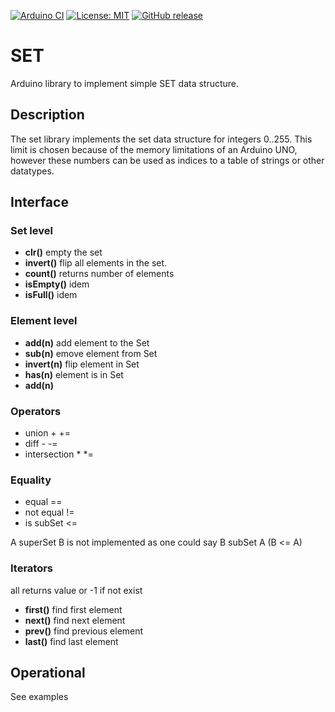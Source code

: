 
[![Arduino CI](https://github.com/RobTillaart/SET/workflows/Arduino%20CI/badge.svg)](https://github.com/marketplace/actions/arduino_ci)
[![License: MIT](https://img.shields.io/badge/license-MIT-green.svg)](https://github.com/RobTillaart/SET/blob/master/LICENSE)
[![GitHub release](https://img.shields.io/github/release/RobTillaart/SET.svg?maxAge=3600)](https://github.com/RobTillaart/SET/releases)

# SET

Arduino library to implement simple SET data structure.


## Description

The set library implements the set data structure for integers 0..255.
This limit is chosen because of the memory limitations of an Arduino UNO, 
however these numbers can be used as indices to a table of strings or other
datatypes.


## Interface

### Set level
- **clr()** empty the set
- **invert()** flip all elements in the set.
- **count()** returns number of elements
- **isEmpty()** idem
- **isFull()** idem

### Element level
- **add(n)** add element to the Set
- **sub(n)** emove element from Set
- **invert(n)** flip element in Set
- **has(n)** element is in Set
- **add(n)**

### Operators
- union + +=
- diff - -=
- intersection * *=

### Equality
- equal ==
- not equal !=
- is subSet <=

A superSet B is not implemented as one could say B subSet A (B <= A)

### Iterators 

all returns value or -1 if not exist

- **first()** find first element
- **next()** find next element
- **prev()** find previous element
- **last()** find last element


## Operational

See examples
